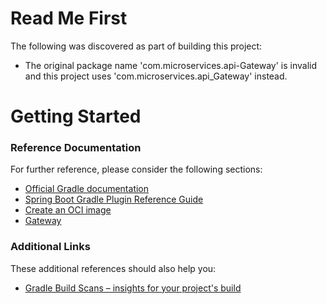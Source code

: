 # Read Me First
The following was discovered as part of building this project:

* The original package name 'com.microservices.api-Gateway' is invalid and this project uses 'com.microservices.api_Gateway' instead.

# Getting Started

### Reference Documentation
For further reference, please consider the following sections:

* [Official Gradle documentation](https://docs.gradle.org)
* [Spring Boot Gradle Plugin Reference Guide](https://docs.spring.io/spring-boot/3.4.0/gradle-plugin)
* [Create an OCI image](https://docs.spring.io/spring-boot/3.4.0/gradle-plugin/packaging-oci-image.html)
* [Gateway](https://docs.spring.io/spring-cloud-gateway/reference/spring-cloud-gateway-server-mvc.html)

### Additional Links
These additional references should also help you:

* [Gradle Build Scans – insights for your project's build](https://scans.gradle.com#gradle)

